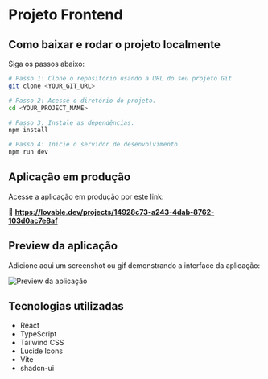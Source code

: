 # Projeto Frontend

## Como baixar e rodar o projeto localmente

Siga os passos abaixo:

```sh
# Passo 1: Clone o repositório usando a URL do seu projeto Git.
git clone <YOUR_GIT_URL>

# Passo 2: Acesse o diretório do projeto.
cd <YOUR_PROJECT_NAME>

# Passo 3: Instale as dependências.
npm install

# Passo 4: Inicie o servidor de desenvolvimento.
npm run dev
```

## Aplicação em produção

Acesse a aplicação em produção por este link:

🔗 **https://lovable.dev/projects/14928c73-a243-4dab-8762-103d0ac7e8af**

## Preview da aplicação

Adicione aqui um screenshot ou gif demonstrando a interface da aplicação:

![Preview da aplicação](./preview.png)

## Tecnologias utilizadas

- React  
- TypeScript  
- Tailwind CSS  
- Lucide Icons  
- Vite  
- shadcn-ui
